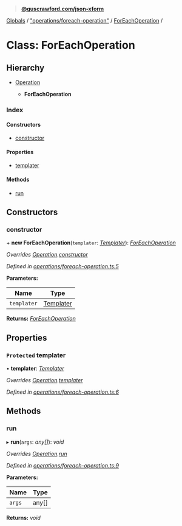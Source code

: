 > **[@guscrawford.com/json-xform](../README.md)**

[Globals](../globals.md) / ["operations/foreach-operation"](../modules/_operations_foreach_operation_.md) / [ForEachOperation](_operations_foreach_operation_.foreachoperation.md) /

# Class: ForEachOperation

## Hierarchy

* [Operation](_operations_operation_.operation.md)

  * **ForEachOperation**

### Index

#### Constructors

* [constructor](_operations_foreach_operation_.foreachoperation.md#constructor)

#### Properties

* [templater](_operations_foreach_operation_.foreachoperation.md#protected-templater)

#### Methods

* [run](_operations_foreach_operation_.foreachoperation.md#run)

## Constructors

###  constructor

\+ **new ForEachOperation**(`templater`: *[Templater](_templater_templater_.templater.md)*): *[ForEachOperation](_operations_foreach_operation_.foreachoperation.md)*

*Overrides [Operation](_operations_operation_.operation.md).[constructor](_operations_operation_.operation.md#constructor)*

*Defined in [operations/foreach-operation.ts:5](https://github.com/guscrawford-com/json-xform/blob/adb43d7/src/operations/foreach-operation.ts#L5)*

**Parameters:**

Name | Type |
------ | ------ |
`templater` | [Templater](_templater_templater_.templater.md) |

**Returns:** *[ForEachOperation](_operations_foreach_operation_.foreachoperation.md)*

## Properties

### `Protected` templater

• **templater**: *[Templater](_templater_templater_.templater.md)*

*Overrides [Operation](_operations_operation_.operation.md).[templater](_operations_operation_.operation.md#protected-templater)*

*Defined in [operations/foreach-operation.ts:6](https://github.com/guscrawford-com/json-xform/blob/adb43d7/src/operations/foreach-operation.ts#L6)*

## Methods

###  run

▸ **run**(`args`: *any[]*): *void*

*Overrides [Operation](_operations_operation_.operation.md).[run](_operations_operation_.operation.md#abstract-run)*

*Defined in [operations/foreach-operation.ts:9](https://github.com/guscrawford-com/json-xform/blob/adb43d7/src/operations/foreach-operation.ts#L9)*

**Parameters:**

Name | Type |
------ | ------ |
`args` | any[] |

**Returns:** *void*